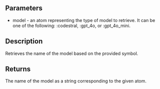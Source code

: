 ## Parameters

- model - an atom representing the type of model to retrieve. It can be one of the following: :codestral, :gpt_4o, or :gpt_4o_mini.

## Description
 Retrieves the name of the model based on the provided symbol.

## Returns
 The name of the model as a string corresponding to the given atom.